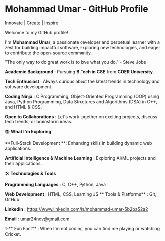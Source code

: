 # Mohammad Umar - GitHub Profile

  Innovate | Create | Inspire

Welcome to my GitHub profile!

I'm **Mohammad Umar**, a passionate developer and perpetual learner with a zest for building impactful software, exploring new technologies, and eager to contribute the open-source community.

"The only way to do great work is to love what you do." - Steve Jobs

**Academic Background** :  Pursuing **B.Tech in CSE** from **COER University**.

**Tech Enthusiast** : Always curious about the latest trends in technology and software development.

**Coding Ninja** : C Programming, Object-Oriented Programming (OOP) using Java, Python Programming, Data Structures and Algorithms (DSA) in C++, and HTML & CSS.

**Open to Collaborations** : Let's work together on exciting projects, discuss tech trends, or brainstorm ideas.

📚 **What I'm Exploring**

**Full-Stack Development **: Enhancing skills in building dynamic web applications.

**Artificial Intelligence & Machine Learning** : Exploring AI/ML projects and their applications.

🛠️ **Technologies & Tools**

**Programming Languages** : C, C++, Python, Java

**Web Development** : HTML, CSS, Learning JS
**
Tools & Platforms**  : Git, GitHub

**LinkedIn** : https://www.linkedin.com/in/mohammad-umar-5b2ba52a2

**Email** : umar24nov@gmail.com

✨** Fun Fact** : When I'm not coding, you can find me playing or watching Cricket.
